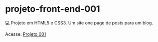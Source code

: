 # projeto-front-end-001
💻 Projeto em HTML5 e CSS3. Um site one page de posts para um blog.

Acesse: <a href="https://udanielnogueira.github.io/projeto-001/" target="_blank">Projeto 001</a>
